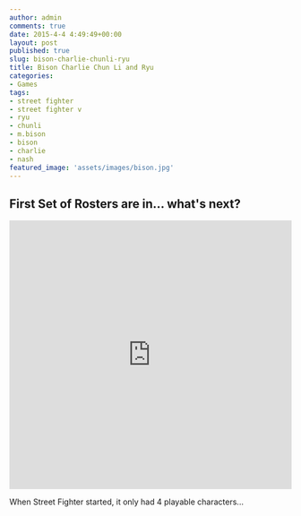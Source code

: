 ```yaml
---
author: admin
comments: true
date: 2015-4-4 4:49:49+00:00
layout: post
published: true
slug: bison-charlie-chunli-ryu
title: Bison Charlie Chun Li and Ryu
categories:
- Games
tags:
- street fighter
- street fighter v
- ryu
- chunli
- m.bison
- bison
- charlie
- nash
featured_image: 'assets/images/bison.jpg'
---
```


First Set of Rosters are in... what's next?
----

<iframe width="100%" height="480" src="https://www.youtube.com/embed/ixFIQ3omLQE" frameborder="0" allowfullscreen></iframe>

When Street Fighter started, it only had 4 playable characters...